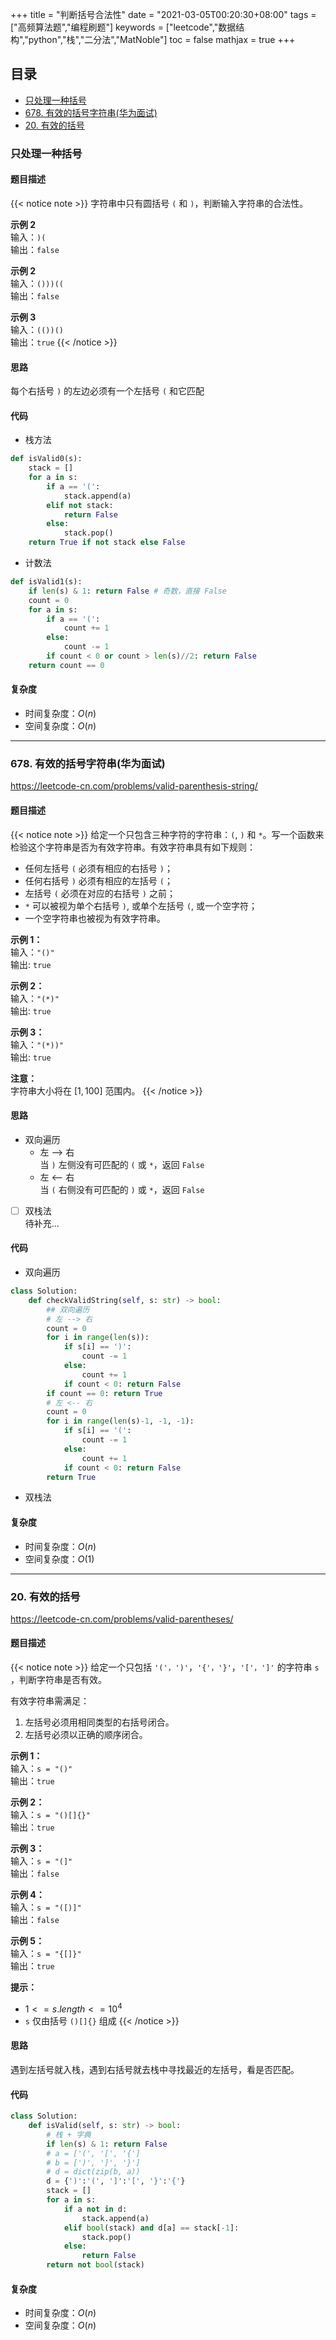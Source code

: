 +++
title = "判断括号合法性"
date = "2021-03-05T00:20:30+08:00"
tags = ["高频算法题","编程刷题"]
keywords = ["leetcode","数据结构","python","栈","二分法","MatNoble"]
toc = false
mathjax = true
+++

## 目录

- [只处理一种括号](./#只处理一种括号)
- [678. 有效的括号字符串(华为面试)](./#678-有效的括号字符串华为面试)
- [20. 有效的括号](./#20-有效的括号)

### 只处理一种括号
#### 题目描述
{{< notice note >}}
字符串中只有圆括号 `(` 和 `)`，判断输入字符串的合法性。

**示例 2**  
输入：`)(`   
输出：`false`

**示例 2**  
输入：`()))((`   
输出：`false`

**示例 3**  
输入：`(())()`  
输出：`true`
{{< /notice >}}
#### 思路
每个右括号 `)` 的左边必须有一个左括号 `(` 和它匹配

#### 代码

- 栈方法
```python
def isValid0(s):
    stack = []
    for a in s:
        if a == '(': 
            stack.append(a)
        elif not stack:
            return False
        else:
            stack.pop()
    return True if not stack else False
```

- 计数法
```python
def isValid1(s):
    if len(s) & 1: return False # 奇数，直接 False
    count = 0
    for a in s:
        if a == '(':
            count += 1
        else:
            count -= 1
        if count < 0 or count > len(s)//2: return False
    return count == 0
```

#### 复杂度
- 时间复杂度：$O(n)$
- 空间复杂度：$O(n)$

<hr />

### 678. 有效的括号字符串(华为面试)
https://leetcode-cn.com/problems/valid-parenthesis-string/
#### 题目描述
{{< notice note >}}
给定一个只包含三种字符的字符串：`(`, `)` 和 `*`。写一个函数来检验这个字符串是否为有效字符串。有效字符串具有如下规则：
- 任何左括号 `(` 必须有相应的右括号 `)`；
- 任何右括号 `)` 必须有相应的左括号 `(`；
- 左括号 `(` 必须在对应的右括号 `)` 之前；
- `*` 可以被视为单个右括号 `)`, 或单个左括号 `(`, 或一个空字符；
- 一个空字符串也被视为有效字符串。

**示例 1：**  
输入：`"()"`   
输出: `true`

**示例 2：**  
输入：`"(*)"`   
输出: `true`

**示例 3：**  
输入：`"(*))"`    
输出: `true`

**注意：**  
字符串大小将在 $[1, 100]$ 范围内。
{{< /notice >}}
#### 思路
- 双向遍历
  - 左 --> 右  
  当 `)` 左侧没有可匹配的 `(` 或 `*`，返回 `False`
  - 左 <-- 右  
  当 `(` 右侧没有可匹配的 `)` 或 `*`，返回 `False`
- [ ] 双栈法  
待补充...

#### 代码

- 双向遍历
```python
class Solution:
    def checkValidString(self, s: str) -> bool:
        ## 双向遍历
        # 左 --> 右
        count = 0
        for i in range(len(s)):
            if s[i] == ')':
                count -= 1
            else:
                count += 1
            if count < 0: return False
        if count == 0: return True
        # 左 <-- 右
        count = 0
        for i in range(len(s)-1, -1, -1):
            if s[i] == '(':
                count -= 1
            else:
                count += 1
            if count < 0: return False
        return True
```

- 双栈法

#### 复杂度
- 时间复杂度：$O(n)$
- 空间复杂度：$O(1)$

<hr />

### 20. 有效的括号
https://leetcode-cn.com/problems/valid-parentheses/
#### 题目描述
{{< notice note >}}
给定一个只包括 `'('，')'`，`'{'，'}'`，`'['，']'` 的字符串 `s` ，判断字符串是否有效。

有效字符串需满足：
1. 左括号必须用相同类型的右括号闭合。
2. 左括号必须以正确的顺序闭合。

**示例 1：**  
输入：`s = "()"`  
输出：`true`

**示例 2：**  
输入：`s = "()[]{}"`  
输出：`true`

**示例 3：**  
输入：`s = "(]"`  
输出：`false`

**示例 4：**  
输入：`s = "([)]"`  
输出：`false`

**示例 5：**  
输入：`s = "{[]}"`  
输出：`true`

**提示：**  
- $1 <= s.length <= 10^4$
- `s` 仅由括号 `()[]{}` 组成
{{< /notice >}}
#### 思路

遇到左括号就入栈，遇到右括号就去栈中寻找最近的左括号，看是否匹配。

#### 代码

```python
class Solution:
    def isValid(self, s: str) -> bool:
        # 栈 + 字典
        if len(s) & 1: return False
        # a = ['(', '[', '{']
        # b = [')', ']', '}']
        # d = dict(zip(b, a))
        d = {')':'(', ']':'[', '}':'{'}
        stack = []
        for a in s:
            if a not in d:
                stack.append(a)
            elif bool(stack) and d[a] == stack[-1]:
                stack.pop()
            else:
                return False
        return not bool(stack)
```

#### 复杂度
- 时间复杂度：$O(n)$
- 空间复杂度：$O(n)$

<!--
#### 题目描述
{{< notice note >}}

{{< /notice >}}
#### 思路
#### 代码
<details>
 <summary> Python </summary>

```python

```
</details>

#### 复杂度
- 时间复杂度：
- 空间复杂度：
-->